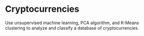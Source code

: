 # Cryptocurrencies
Use unsupervised machine learning, PCA algorithm, and K-Means clustering to analyze and classify a database of cryptocurrencies.
